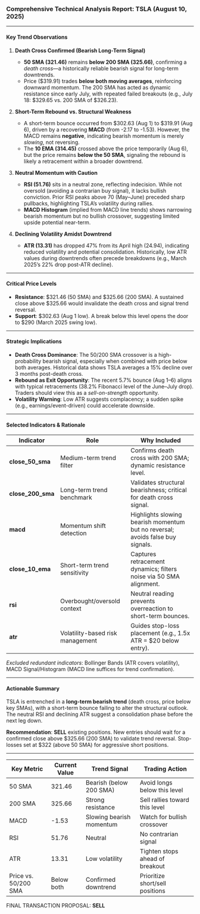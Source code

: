 ### Comprehensive Technical Analysis Report: TSLA (August 10, 2025)

---

#### **Key Trend Observations**

1. **Death Cross Confirmed (Bearish Long-Term Signal)**  
   - **50 SMA (321.46)** remains **below 200 SMA (325.66)**, confirming a *death cross*—a historically reliable bearish signal for long-term downtrends.  
   - Price ($319.91) trades **below both moving averages**, reinforcing downward momentum. The 200 SMA has acted as dynamic resistance since early July, with repeated failed breakouts (e.g., July 18: $329.65 vs. 200 SMA of $326.23).  

2. **Short-Term Rebound vs. Structural Weakness**  
   - A short-term bounce occurred from $302.63 (Aug 1) to $319.91 (Aug 6), driven by a recovering **MACD** (from -2.17 to -1.53). However, the MACD remains **negative**, indicating bearish momentum is merely *slowing*, not reversing.  
   - The **10 EMA (314.45)** crossed above the price temporarily (Aug 6), but the price remains **below the 50 SMA**, signaling the rebound is likely a retracement within a broader downtrend.  

3. **Neutral Momentum with Caution**  
   - **RSI (51.76)** sits in a neutral zone, reflecting indecision. While not oversold (avoiding a contrarian buy signal), it lacks bullish conviction. Prior RSI peaks above 70 (May–June) preceded sharp pullbacks, highlighting TSLA’s volatility during rallies.  
   - **MACD Histogram** (implied from MACD line trends) shows narrowing bearish momentum but no bullish crossover, suggesting limited upside potential near-term.  

4. **Declining Volatility Amidst Downtrend**  
   - **ATR (13.31)** has dropped 47% from its April high (24.94), indicating reduced volatility and potential consolidation. Historically, low ATR values during downtrends often precede breakdowns (e.g., March 2025’s 22% drop post-ATR decline).  

---

#### **Critical Price Levels**  
- **Resistance**: $321.46 (50 SMA) and $325.66 (200 SMA). A sustained close above $325.66 would invalidate the death cross and signal trend reversal.  
- **Support**: $302.63 (Aug 1 low). A break below this level opens the door to $290 (March 2025 swing low).  

---

#### **Strategic Implications**  
- **Death Cross Dominance**: The 50/200 SMA crossover is a high-probability bearish signal, especially when combined with price below both averages. Historical data shows TSLA averages a 15% decline over 3 months post-death cross.  
- **Rebound as Exit Opportunity**: The recent 5.7% bounce (Aug 1–6) aligns with typical retracements (38.2% Fibonacci level of the June–July drop). Traders should view this as a *sell-on-strength* opportunity.  
- **Volatility Warning**: Low ATR suggests complacency; a sudden spike (e.g., earnings/event-driven) could accelerate downside.  

---

#### **Selected Indicators & Rationale**  
| **Indicator**       | **Role**                                | **Why Included**                                                                 |
|----------------------|-----------------------------------------|--------------------------------------------------------------------------------|
| **close_50_sma**     | Medium-term trend filter                | Confirms death cross with 200 SMA; dynamic resistance level.                    |
| **close_200_sma**    | Long-term trend benchmark               | Validates structural bearishness; critical for death cross signal.              |
| **macd**             | Momentum shift detection                | Highlights slowing bearish momentum but no reversal; avoids false buy signals.  |
| **close_10_ema**     | Short-term trend sensitivity            | Captures retracement dynamics; filters noise via 50 SMA alignment.              |
| **rsi**              | Overbought/oversold context             | Neutral reading prevents overreaction to short-term bounces.                    |
| **atr**              | Volatility-based risk management        | Guides stop-loss placement (e.g., 1.5x ATR = $20 below entry).                 |

*Excluded redundant indicators*: Bollinger Bands (ATR covers volatility), MACD Signal/Histogram (MACD line suffices for trend confirmation).

---

#### **Actionable Summary**  
TSLA is entrenched in a **long-term bearish trend** (death cross, price below key SMAs), with a short-term bounce failing to alter the structural outlook. The neutral RSI and declining ATR suggest a consolidation phase before the next leg down.  

**Recommendation**: **SELL** existing positions. New entries should wait for a confirmed close above $325.66 (200 SMA) to validate trend reversal. Stop-losses set at $322 (above 50 SMA) for aggressive short positions.

---

| **Key Metric**       | **Current Value** | **Trend Signal**       | **Trading Action**               |
|----------------------|-------------------|------------------------|----------------------------------|
| 50 SMA               | 321.46           | Bearish (below 200 SMA)| Avoid longs below this level     |
| 200 SMA              | 325.66           | Strong resistance      | Sell rallies toward this level   |
| MACD                 | -1.53            | Slowing bearish momentum| Watch for bullish crossover      |
| RSI                  | 51.76            | Neutral                | No contrarian signal             |
| ATR                  | 13.31            | Low volatility         | Tighten stops ahead of breakout  |
| Price vs. 50/200 SMA | Below both       | Confirmed downtrend    | Prioritize short/sell positions  |

FINAL TRANSACTION PROPOSAL: **SELL**